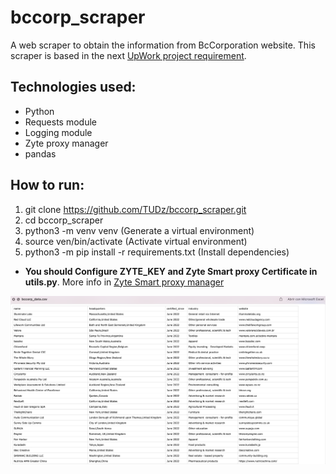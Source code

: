 # bccorp_scraper
A web scraper to obtain the information from BcCorporation website. 
This scraper is based in the next [UpWork project requirement](https://www.upwork.com/nx/jobs/search/details/~014d974183450d05c2?q=web%20scraping&sort=recency&page=3&pageTitle=Job%20Detail&_navType=slider&_modalInfo=%5B%7B%22navType%22%3A%22slider%22,%22title%22%3A%22Job%20Detail%22,%22modalId%22%3A%221656294582458%22%7D%5D).

## Technologies used:
* Python
* Requests module
* Logging module
* Zyte proxy manager
* pandas

## How to run:
1. git clone https://github.com/TUDz/bccorp_scraper.git 
2. cd bccorp_scraper
3. python3 -m venv venv (Generate a virtual environment)
4. source ven/bin/activate (Activate virtual environment)
5. python3 -m pip install -r requirements.txt (Install dependencies)

* **You should Configure ZYTE_KEY and Zyte Smart proxy Certificate in utils.py**. More info in [Zyte Smart proxy manager](https://www.zyte.com/smart-proxy-manager/)

![Alt text](./img/result.png "Result preview")
